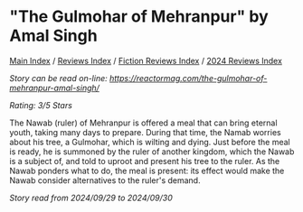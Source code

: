 # "The Gulmohar of Mehranpur" by Amal Singh

[Main Index](../../../README.md) / [Reviews Index](../../README.md) / [Fiction Reviews Index](../README.md) / [2024 Reviews Index](README.md)

*Story can be read on-line: <https://reactormag.com/the-gulmohar-of-mehranpur-amal-singh/>*

*Rating: 3/5 Stars*

The Nawab (ruler) of Mehranpur is offered a meal that can bring eternal youth, taking many days to prepare. During that time, the Namab worries about his tree, a Gulmohar, which is wilting and dying. Just before the meal is ready, he is summoned by the ruler of another kingdom, which the Nawab is a subject of, and told to uproot and present his tree to the ruler. As the Nawab ponders what to do, the meal is present: its effect would make the Nawab consider alternatives to the ruler's demand.

*Story read from 2024/09/29 to 2024/09/30*
